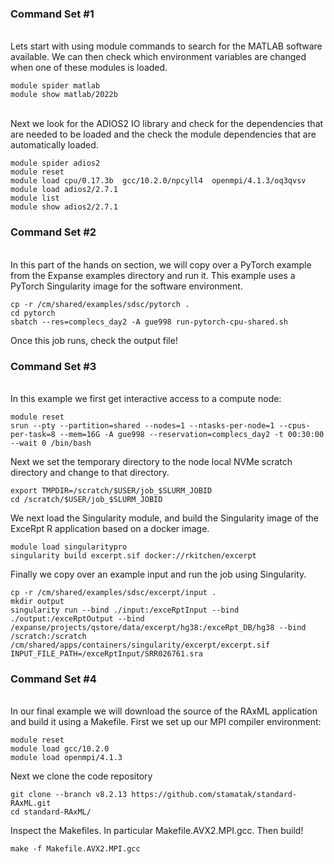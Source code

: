 ### Command Set #1 ###
<br>
Lets start with using module commands to search for the MATLAB software available. We can then check which environment variables are changed when one of these modules is loaded.

```
module spider matlab
module show matlab/2022b
```

<br>
Next we look for the ADIOS2 IO library and check for the dependencies that are needed to be loaded and the check the module dependencies that are automatically loaded.

```
module spider adios2
module reset
module load cpu/0.17.3b  gcc/10.2.0/npcyll4  openmpi/4.1.3/oq3qvsv
module load adios2/2.7.1
module list
module show adios2/2.7.1
```

### Command Set #2 ###
<br>
In this part of the hands on section, we will copy over a PyTorch example from the Expanse examples directory and run it. This example uses a PyTorch Singularity image for the software environment.

```
cp -r /cm/shared/examples/sdsc/pytorch .
cd pytorch
sbatch --res=complecs_day2 -A gue998 run-pytorch-cpu-shared.sh
```
Once this job runs, check the output file!

### Command Set #3 ###
<br> 
In this example we first get interactive access to a compute node:

```
module reset
srun --pty --partition=shared --nodes=1 --ntasks-per-node=1 --cpus-per-task=8 --mem=16G -A gue998 --reservation=complecs_day2 -t 00:30:00 --wait 0 /bin/bash
```
Next we set the temporary directory to the node local NVMe scratch directory and change to that directory.

```
export TMPDIR=/scratch/$USER/job_$SLURM_JOBID
cd /scratch/$USER/job_$SLURM_JOBID
```

We next load the Singularity module, and build the Singularity image of the ExceRpt R application based on a docker image.

```
module load singularitypro
singularity build excerpt.sif docker://rkitchen/excerpt
```

Finally we copy over an example input and run the job using Singularity.

```
cp -r /cm/shared/examples/sdsc/excerpt/input .
mkdir output
singularity run --bind ./input:/exceRptInput --bind ./output:/exceRptOutput --bind /expanse/projects/qstore/data/excerpt/hg38:/exceRpt_DB/hg38 --bind /scratch:/scratch /cm/shared/apps/containers/singularity/excerpt/excerpt.sif INPUT_FILE_PATH=/exceRptInput/SRR026761.sra
```

### Command Set #4 ###
<br> 
In our final example we will download the source of the RAxML application and build it using a Makefile. First we set up our MPI compiler environment:

```
module reset
module load gcc/10.2.0
module load openmpi/4.1.3
```

Next we clone the code repository

```
git clone --branch v8.2.13 https://github.com/stamatak/standard-RAxML.git
cd standard-RAxML/
```

Inspect the Makefiles. In particular Makefile.AVX2.MPI.gcc. Then build!

```
make -f Makefile.AVX2.MPI.gcc
```
